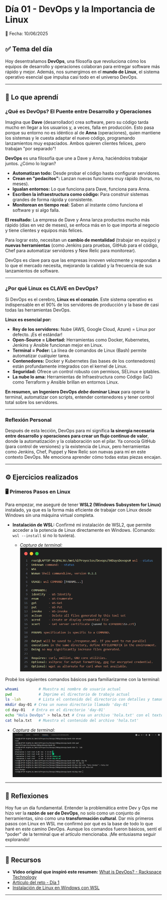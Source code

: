 # Día 01 - DevOps y la Importancia de Linux

📅 Fecha: 10/06/2025

## ✅ Tema del día

Hoy desentrañamos **DevOps**, una filosofía que revoluciona cómo los equipos de desarrollo y operaciones colaboran para entregar software más rápido y mejor. Además, nos sumergimos en el **mundo de Linux**, el sistema operativo esencial que impulsa casi todo en el universo DevOps.

-----

## 🧠 Lo que aprendí

### ¿Qué es DevOps? El Puente entre Desarrollo y Operaciones

Imagina que **Dave** (desarrollador) crea software, pero su código tarda mucho en llegar a los usuarios y, a veces, falla en producción. Esto pasa porque su entorno no es idéntico al de **Anna** (operaciones), quien mantiene los sistemas y le cuesta adaptar el nuevo código, programando lanzamientos muy espaciados. Ambos quieren clientes felices, ¡pero trabajan "por separado"\!

**DevOps** es una filosofía que une a Dave y Anna, haciéndolos trabajar juntos. ¿Cómo lo logran?

* **Automatizan todo:** Desde probar el código hasta configurar servidores.
* **Crean en "pedacitos":** Lanzan nuevas funciones muy rápido (horas, no meses).
* **Igualan entornos:** Lo que funciona para Dave, funciona para Anna.
* **Escriben la infraestructura como código:** Para construir sistemas grandes de forma rápida y consistente.
* **Monitorean en tiempo real:** Saben al instante cómo funciona el software y si algo falla.

**El resultado:** La empresa de Dave y Anna lanza productos mucho más rápido (días en vez de meses), se enfoca más en lo que importa al negocio y tiene clientes y equipos más felices.

Para lograr esto, necesitan un **cambio de mentalidad** (trabajar en equipo) y **nuevas herramientas** (como Jenkins para pruebas, GitHub para el código, Chef para automatizar servidores y New Relic para monitorear).

DevOps es clave para que las empresas innoven velozmente y respondan a lo que el mercado necesita, mejorando la calidad y la frecuencia de sus lanzamientos de software.

-----

### ¿Por qué Linux es CLAVE en DevOps?

Si DevOps es el cerebro, **Linux es el corazón**. Este sistema operativo es indispensable en el 90% de los servidores de producción y la base de casi todas las herramientas DevOps.

**Linux es esencial por:**

* **Rey de los servidores:** Nube (AWS, Google Cloud, Azure) = Linux por defecto. ¡Es el estándar\!
* **Open-Source = Libertad:** Herramientas como Docker, Kubernetes, Jenkins y Ansible funcionan mejor en Linux.
* **Terminal = Poder:** La línea de comandos de Linux (Bash) permite automatizar cualquier tarea.
* **Contenedores:** Docker y Kubernetes (las bases de los contenedores) están profundamente integrados con el kernel de Linux.
* **Seguridad:** Ofrece un control robusto con permisos, SELinux e iptables.
* **La nube lo ama:** Herramientas de Infraestructura como Código (IaC) como Terraform y Ansible brillan en entornos Linux.

**En resumen, un Ingeniero DevOps *debe* dominar Linux** para operar la terminal, automatizar con scripts, entender contenedores y tener control total sobre los servidores.

-----

### Reflexión Personal

Después de esta lección, DevOps para mí significa **la sinergia necesaria entre desarrollo y operaciones para crear un flujo continuo de valor**, donde la automatización y la colaboración son el pilar. Ya conocía GitHub (para control de versiones) y la existencia de Linux, pero herramientas como Jenkins, Chef, Puppet y New Relic son nuevas para mí en este contexto DevOps. Me emociona aprender cómo todas estas piezas encajan.

-----

## ⚙️ Ejercicios realizados

### 🖥️ Primeros Pasos en Linux

Para empezar, me aseguré de tener **WSL2 (Windows Subsystem for Linux)** instalado, ya que es la forma más eficiente de trabajar con Linux desde Windows sin una máquina virtual completa.

* **Instalación de WSL:** Confirmé mi instalación de WSL2, que permite acceder a la potencia de Linux directamente en Windows. (Comando: `wsl --install` si no lo tuviera).
  
  * *Captura de terminal: ![Status WSL](/assets/day-01/wsl_status.png "Status WSL")*

Probé los siguientes comandos básicos para familiarizarme con la terminal:

```bash
whoami         # Muestra mi nombre de usuario actual
pwd            # Imprime el directorio de trabajo actual
ls -lah        # Lista el contenido del directorio con detalles y tamaños legibles
mkdir day-01 # Crea un nuevo directorio llamado 'day-01'
cd day-01   # Entra en el directorio 'day-01'
echo "Hola DevOps" > hola.txt # Crea un archivo 'hola.txt' con el texto "Hola DevOps"
cat hola.txt   # Muestra el contenido del archivo 'hola.txt'
```

* *Captura de terminal: ![Comandos Linux en Terminal](/assets/day-01/comandos_linux.png "Comandos Linux")*

-----

## 💭 Reflexiones

Hoy fue un día fundamental. Entender la problemática entre Dev y Ops me hizo ver la **razón de ser de DevOps**, no solo como un conjunto de herramientas, sino como una **transformación cultural**. Dar mis primeros pasos con Linux en WSL me confirmó por qué es la base de todo lo que haré en este camino DevOps. Aunque los comandos fueron básicos, sentí el "poder" de la terminal que el artículo mencionaba. ¡Me entusiasma seguir explorando\!

-----

## 📎 Recursos

* **Video original que inspiró este resumen:** [What is DevOps? - Rackspace Technology](https://youtu.be/_I94-tJlovg?si=hCYGE-unV8DE6wdJ)
* [Artículo del reto - Día 1](https://90daysdevops.295devops.com/semana-01/dia1/)
* [Instalación de Linux en Windows con WSL](https://learn.microsoft.com/es-es/windows/wsl/install)

-----
